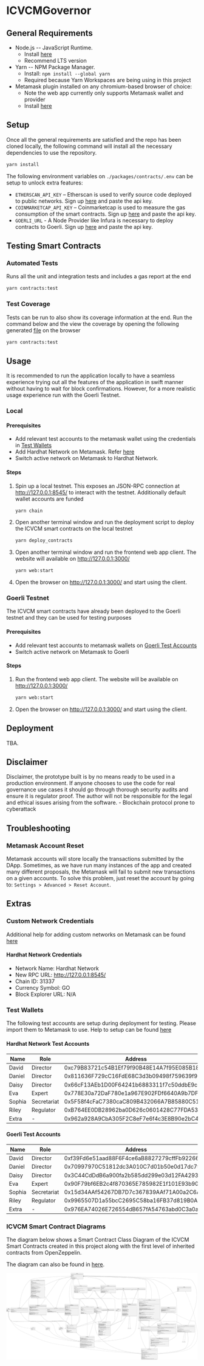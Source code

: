 # ICVCMGovernor

## General Requirements

* Node.js -- JavaScript Runtime.
  * Install [here](http://nodejs.org)
  * Recommend LTS version
* Yarn -- NPM Package Manager.
  * Install: `npm install --global yarn`
  * Required because Yarn Workspaces are being using in this project
* Metamask plugin installed on any chromium-based browser of choice:
  * Note the web app currently only supports Metamask wallet and provider
  * Install [here](https://chrome.google.com/webstore/detail/metamask/nkbihfbeogaeaoehlefnkodbefgpgknn)

## Setup

Once all the general requirements are satisfied and the repo has been cloned locally, the following command will install all the necessary dependencies to use the repository.

```bash
yarn install
```

The following environment variables on `./packages/contracts/.env` can be setup to unlock extra features:

* `ETHERSCAN_API_KEY` – Etherscan is used to verify source code deployed to public networks. Sign up [here](https://etherscan.io/apis) and paste the api key.
* `COINMARKETCAP_API_KEY` – Coinmarketcap is used to measure the gas consumption of the smart contracts. Sign up [here](https://coinmarketcap.com/) and paste the api key.
* `GOERLI_URL` - A Node Provider like Infura is necessary to deploy contracts to Goerli. Sign up [here](https://infura.io/) and paste the api key.

## Testing Smart Contracts

### Automated Tests

Runs all the unit and integration tests and includes a gas report at the end

```bash
yarn contracts:test
```

### Test Coverage

Tests can be run to also show its coverage information at the end. Run the command below and the view the coverage by opening the following generated [file](./packages/contracts/coverage/index.html) on the browser 

```bash
yarn contracts:test
```

## Usage

It is recommended to run the application locally to have a seamless experience trying out all the features of the application in swift manner without having to wait for block confirmations. However, for a more realistic usage experience run with the Goerli Testnet.
### Local

#### Prerequisites

* Add relevant test accounts to the metamask wallet using the credentials in [Test Wallets](#test-wallets) 
* Add Hardhat Network on Metamask. Refer [here](#custom-network-credentials)
* Switch active network on Metamask to Hardhat Network.

#### Steps

1. Spin up a local testnet. This exposes an JSON-RPC connection at http://127.0.0.1:8545/ to interact with the testnet. Additionally default wallet accounts are funded

    ```bash
    yarn chain
    ```

2. Open another terminal window and run the deployment script to deploy the ICVCM smart contracts on the local testnet

    ```bash
    yarn deploy_contracts
    ```

3. Open another terminal window and run the frontend web app client. The website will available on http://127.0.0.1:3000/

    ```bash
    yarn web:start
    ```

4. Open the browser on http://127.0.0.1:3000/ and start using the client.

### Goerli Testnet

The ICVCM smart contracts have already been deployed to the Goerli testnet and they can be used for testing purposes

#### Prerequisites

* Add relevant test accounts to metamask wallets on [Goerli Test Accounts](#goerli-test-accounts)
* Switch active network on Metamask to Goerli

#### Steps

1. Run the frontend web app client. The website will be available on http://127.0.0.1:3000/

    ```bash
    yarn web:start
    ```

2. Open the browser on http://127.0.0.1:3000/ and start using the client.

## Deployment

TBA.

## Disclaimer

Disclaimer, the prototype built is by no means ready to be used in a production environment. If anyone chooses to use the code for real governance use cases it should go through thorough security audits and ensure it is regulator proof. The author will not be responsible for the legal and ethical issues arising from the software. - Blockchain protocol prone to cyberattack

## Troubleshooting

### Metamask Account Reset

Metamask accounts will store locally the transactions submitted by the DApp. Sometimes, as we have run many instances of the app and created many different proposals, the Metamask will fail to submit new transactions on a given accounts. To solve this problem, just reset the account by going to: `Settings > Advanced > Reset Account`.

## Extras

### Custom Network Credentials

Additional help for adding custom networks on Metamask can be found [here](https://metamask.zendesk.com/hc/en-us/articles/360043227612-How-to-add-a-custom-network-RPC)

#### Hardhat Network Credentials

* Network Name: Hardhat Network
* New RPC URL: http://127.0.0.1:8545/
* Chain ID: 31337
* Currency Symbol: GO
* Block Explorer URL: N/A


### Test Wallets

The following test accounts are setup during deployment for testing. Please import them to Metamask to use. Help to setup can be found [here](https://metamask.zendesk.com/hc/en-us/articles/360015489331-How-to-import-an-account)

#### Hardhat Network Test Accounts

| Name   | Role        | Address                                    | Private Key                                                        |
|--------|-------------|--------------------------------------------|--------------------------------------------------------------------|
| David  | Director    | 0xc79B83721c54B1Ef79f90B48E14A7f95E085B189 | 0xb5c3c315dea37949f1ad28f34730cbc9b4e74ca8c99ee14c5ef61267b0100dfc |
| Daniel | Director    | 0x811636F729cC16FdE68C3d3b09498f759639f969 | 0x736d0790155167e515a96a2d2b56f941021b0e3fa58d2802db4ed5ae2d1ea155 |
| Daisy  | Director    | 0x66cF13AEb1D00F64241b6883311f7c50ddbE9c06 | 0x362f2921e69102d773e28b8ee902b29e49eee1e7e326270c3599e4e124f8565b |
| Eva    | Expert      | 0x778E30a72DaF780e1a967E902FDf6640A9b7DFF2 | 0x50e819baf4fc1ef7906196c7af9a1d215a06b440513644e5737cfc7b891f271b |
| Sophia | Secretariat | 0x5F58f4cFaC7380caC809B432066A7B85880C51A5 | 0x2ba8ea5ca87b749728a7a106cc14fd7890b600d4e7378470b4b3d8bf1d5a648b |
| Riley  | Regulator   | 0xB764EE0DB28962ba0D626c0601428C77FDA53de0 | 0x4d0d120d803960777dbfa29ba812c514ad30852c138fc5c49f104d1779a563a4 |
| Extra  | -           | 0x962a928A9CbA305F2C8eF7e6f4c3E8B90e2bC488 | 0x6358e297e10e421aa658c2e80b2d329ff5099314fd1b734e6cc4f437ed8a3012 |

#### Goerli Test Accounts 

| Name   | Role        | Address                                    | Private Key                                                        |
|--------|-------------|--------------------------------------------|--------------------------------------------------------------------|
| David  | Director    | 0xf39Fd6e51aad88F6F4ce6aB8827279cffFb92266 | 0xac0974bec39a17e36ba4a6b4d238ff944bacb478cbed5efcae784d7bf4f2ff80 |
| Daniel | Director    | 0x70997970C51812dc3A010C7d01b50e0d17dc79C8 | 0x59c6995e998f97a5a0044966f0945389dc9e86dae88c7a8412f4603b6b78690d |
| Daisy  | Director    | 0x3C44CdDdB6a900fa2b585dd299e03d12FA4293BC | 0x5de4111afa1a4b94908f83103eb1f1706367c2e68ca870fc3fb9a804cdab365a |
| Eva    | Expert      | 0x90F79bf6EB2c4f870365E785982E1f101E93b906 | 0x7c852118294e51e653712a81e05800f419141751be58f605c371e15141b007a6 |
| Sophia | Secretariat | 0x15d34AAf54267DB7D7c367839AAf71A00a2C6A65 | 0x47e179ec197488593b187f80a00eb0da91f1b9d0b13f8733639f19c30a34926a |
| Riley  | Regulator   | 0x9965507D1a55bcC2695C58ba16FB37d819B0A4dc | 0x8b3a350cf5c34c9194ca85829a2df0ec3153be0318b5e2d3348e872092edffba |
| Extra  | -           | 0x976EA74026E726554dB657fA54763abd0C3a0aa9 | 0x92db14e403b83dfe3df233f83dfa3a0d7096f21ca9b0d6d6b8d88b2b4ec1564e |

### ICVCM Smart Contract Diagrams

The diagram below shows a Smart Contract Class Diagram of the ICVCM Smart Contracts created in this project along with the first level of inherited contracts from OpenZeppelin.

The diagram can also be found in [here](./diagrams/ICVCMContracts.svg).

![Alt text](./diagrams/ICVCMContracts.svg)
